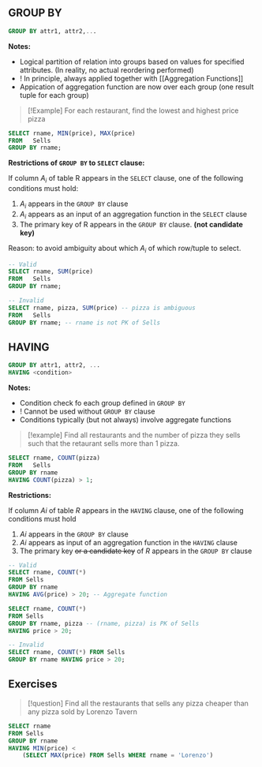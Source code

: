 
## GROUP BY

```sql
GROUP BY attr1, attr2,...
```

**Notes:**
- Logical partition of relation into groups based on values for specified attributes. (In reality, no actual reordering performed)
- ! In principle, always applied together with [[Aggregation Functions]]
- Appication of aggregation function are now over each group (one result tuple for each group)

> [!Example]
> For each restaurant, find the lowest and highest price pizza

```sql
SELECT rname, MIN(price), MAX(price)
FROM   Sells
GROUP BY rname;
```

**Restrictions of `GROUP BY` to `SELECT` clause:**

If column $A_i$ of table R appears in the `SELECT` clause, one of the following conditions must hold:
1. $A_i$ appears in the `GROUP BY` clause
2. $A_i$ appears as an input of an aggregation function in the `SELECT` clause
3. The primary key of R appears in the `GROUP BY` clause. **(not candidate key)**

Reason: to avoid ambiguity about which $A_i$ of which row/tuple to select.

```sql
-- Valid
SELECT rname, SUM(price)
FROM   Sells
GROUP BY rname;

-- Invalid
SELECT rname, pizza, SUM(price) -- pizza is ambiguous
FROM   Sells
GROUP BY rname; -- rname is not PK of Sells
```


## HAVING

```sql
GROUP BY attr1, attr2, ...
HAVING <condition>
```

**Notes:**
- Condition check fo each group defined in `GROUP BY`
- ! Cannot be used without `GROUP BY` clause
- Conditions typically (but not always) involve aggregate functions

>[!example]
> Find all restaurants and the number of pizza they sells such that the retaurant sells more than 1 pizza.

```sql
SELECT rname, COUNT(pizza)
FROM   Sells
GROUP BY rname
HAVING COUNT(pizza) > 1;
```

**Restrictions:**

If column _Ai_ of table _R_ appears in the `HAVING` clause, one of the following conditions must hold

1.  _Ai_ appears in the `GROUP BY` clause
2.  _Ai_ appears as input of an aggregation function in the `HAVING` clause
3.  The primary key ~~or a candidate key~~ of _R_ appears in the `GROUP BY` clause

```sql
-- Valid
SELECT rname, COUNT(*) 
FROM Sells
GROUP BY rname 
HAVING AVG(price) > 20; -- Aggregate function

SELECT rname, COUNT(*) 
FROM Sells
GROUP BY rname, pizza -- (rname, pizza) is PK of Sells
HAVING price > 20;

-- Invalid
SELECT rname, COUNT(*) FROM Sells
GROUP BY rname HAVING price > 20;
```



## Exercises

>[!question]
> Find all the restaurants that sells any pizza cheaper than any pizza sold by Lorenzo Tavern

```sql
SELECT rname
FROM Sells
GROUP BY rname
HAVING MIN(price) < 
	(SELECT MAX(price) FROM Sells WHERE rname = 'Lorenzo')
```